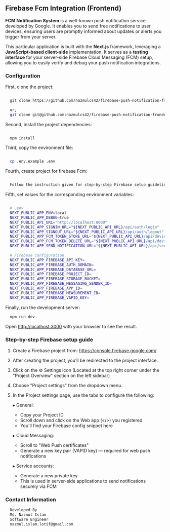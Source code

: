 
## Firebase Fcm Integration (Frontend)
**FCM Notification System** is a well-known push notification service developed by Google. It enables you to send free notifications to user devices, ensuring users are promptly informed about updates or alerts you trigger from your server.

This particular application is built with the **Next.js** framework, leveraging a **JavaScript-based client-side** implementation. It serves as a **testing interface** for your server-side Firebase Cloud Messaging (FCM) setup, allowing you to easily verify and debug your push notification integrations.

### Configuration
First, clone the project:
```bash

  git clone https://github.com/nazmulcs42/firebase-push-notification-frondend-app.git
  
  or,
  git clone git@github.com:nazmulcs42/firebase-push-notification-frondend-app.git
```
Second, install the project dependencies:
```bash

  npm install
```
Third, copy the environment file:
```bash

  cp .env.example .env
```

Fourth, create project for firebase Fcm:
```bash

  Follow the instruction given for step-by-step Firebase setup guideline below.
```

Fifth, set values for the corresponding environment variables: 
```bash

  # .env
  NEXT_PUBLIC_APP_ENV=local
  NEXT_PUBLIC_APP_DEBUG=true
  NEXT_PUBLIC_API_URL="http://localhost:8000"
  NEXT_PUBLIC_APP_SIGNIN_URL="${NEXT_PUBLIC_API_URL}/api/auth/login"
  NEXT_PUBLIC_APP_SIGNOUT_URL="${NEXT_PUBLIC_API_URL}/api/auth/logout"
  NEXT_PUBLIC_APP_FCM_TOKEN_STORE_URL="${NEXT_PUBLIC_API_URL}/api/device-token-store"
  NEXT_PUBLIC_APP_FCM_TOKEN_DELETE_URL="${NEXT_PUBLIC_API_URL}/api/device-token-delete"
  NEXT_PUBLIC_APP_SEND_NOTIFICATION_URL="${NEXT_PUBLIC_API_URL}/api/send-notifications"
  
  # Firebase configuration
  NEXT_PUBLIC_APP_FIREBASE_API_KEY=
  NEXT_PUBLIC_APP_FIREBASE_AUTH_DOMAIN=
  NEXT_PUBLIC_APP_FIREBASE_DATABASE_URL=
  NEXT_PUBLIC_APP_FIREBASE_PROJECT_ID=
  NEXT_PUBLIC_APP_FIREBASE_STORAGE_BUCKET=
  NEXT_PUBLIC_APP_FIREBASE_MESSAGING_SENDER_ID=
  NEXT_PUBLIC_APP_FIREBASE_APP_ID=
  NEXT_PUBLIC_APP_FIREBASE_MEASUREMENT_ID=
  NEXT_PUBLIC_APP_FIREBASE_VAPID_KEY=

```


Finally, run the development server:
```bash
  npm run dev
```

Open [http://localhost:3000](http://localhost:3000) with your browser to see the result.

### Step-by-step Firebase setup guide

1. Create a Firebase project from: https://console.firebase.google.com/

2. After creating the project, you’ll be redirected to the project interface.

3. Click on the ⚙️ Settings icon 
   (Located at the top right corner under the "Project Overview" section on the left sidebar)

4. Choose "Project settings" from the dropdown menu.

5. In the Project settings page, use the tabs to configure the following:

   ▸ General:
     - Copy your Project ID
     - Scroll down and click on the Web app (</>) you registered
     - You'll find your Firebase config snippet here

   ▸ Cloud Messaging:
     - Scroll to "Web Push certificates"
     - Generate a new key pair (VAPID key) — required for web push notifications

   ▸ Service accounts:
     - Generate a new private key
     - This is used in server-side applications to send notifications securely via FCM
  



### Contact Information
```bash
  Developed By
  Md. Nazmul Islam
  Software Engineer
  nazmul.islam.lotif@gmail.com
```

